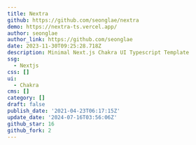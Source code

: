 ```yaml
---
title: Nextra
github: https://github.com/seonglae/nextra
demo: https://nextra-ts.vercel.app/
author: seonglae
author_link: https://github.com/seonglae
date: 2023-11-30T09:25:28.718Z
description: Minimal Next.js Chakra UI Typescript Template
ssg:
  - Nextjs
css: []
ui:
  - Chakra
cms: []
category: []
draft: false
publish_date: '2021-04-23T06:17:15Z'
update_date: '2024-07-16T03:56:06Z'
github_star: 16
github_fork: 2
---
```

